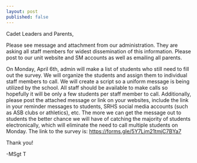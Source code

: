 ```yaml
---
layout: post
published: false
---
```

Cadet Leaders and Parents,

Please see message and attachment from our administration.  They are asking all staff members for widest dissemination of this information.  Please post to our unit website and SM accounts as well as emailing all parents.

On Monday, April 6th, admin will make a list of students who still need to fill out the survey. We will organize the students and assign them to individual staff members to call. We will create a script so a uniform message is being utilized by the school. All staff should be available to make calls so hopefully it will be only a few students per staff member to call. Additionally, please post the attached message or link on your websites, include the link in your reminder messages to students, SRHS social media accounts (such as ASB clubs or athletics), etc. The more we can get the message out to students the better chance we will have of catching the majority of students electronically, which will eliminate the need to call multiple students on Monday. The link to the survey is: https://forms.gle/5Y7Ljm21tmjC7BYa7


Thank you!


-MSgt T